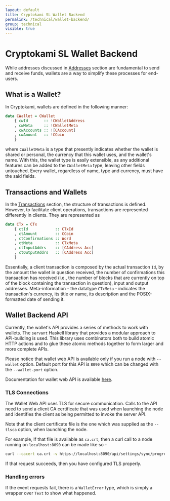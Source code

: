 ```yaml
---
layout: default
title: Cryptokami SL Wallet Backend
permalink: /technical/wallet-backend/
group: technical
visible: true
---
```

<!-- Reviewed at ac0126b2753f1f5ca6fbfb555783fbeb1aa141bd -->

# Cryptokami SL Wallet Backend

While addresses discussed in [Addresses](/cryptokami/addresses/) section are
fundamental to send and receive funds, wallets are a way to simplify these
processes for end-users.

## What is a Wallet?

In Cryptokami, wallets are defined in the following manner:

``` haskell
data CWallet = CWallet
    { cwId       :: !CWalletAddress
    , cwMeta     :: !CWalletMeta
    , cwAccounts :: ![CAccount]
    , cwAmount   :: !CCoin
    }
```

where `CWalletMeta` is a type that presently indicates whether the wallet is
shared or personal, the currency that this wallet uses, and the wallet's name.
With this, the wallet type is easily extensible, as any additional features can
be added to the `CWalletMeta` type, leaving other fields untouched. Every
wallet, regardless of name, type and currency, must have the said fields.

## Transactions and Wallets

In the [Transactions](/cryptokami/transactions/) section, the structure of
transactions is defined. However, to facilitate client operations, transactions
are represented differently in clients. They are represented as

``` haskell
data CTx = CTx
    { ctId            :: CTxId
    , ctAmount        :: CCoin
    , ctConfirmations :: Word
    , ctMeta          :: CTxMeta
    , ctInputAddrs    :: [CAddress Acc]
    , ctOutputAddrs   :: [CAddress Acc]
    }
```

Essentially, a client transaction is composed by the actual transaction `Id`, by
the amount the wallet in question received, the number of confirmations this
transaction has received (i.e., the number of blocks that are currently on top
of the block containing the transaction in question), input and output
addresses. Meta-information - the datatype `CTxMeta` - indicates the
transaction's currency, its title or name, its description and the
POSIX-formatted date of sending it.

## Wallet Backend API

Currently, the wallet's API provides a series of methods to work with wallets.
The `servant` Haskell library that provides a modular approach to API-building
is used. This library uses combinators both to build atomic HTTP actions and to
glue these atomic methods together to form larger and more complete APIs.

Please notice that wallet web API is available only if you run a node with
`--wallet` option. Default port for this API is `8090` which can be changed with
the `--wallet-port` option.

Documentation for wallet web API is available
[here](https://cryptokamidocs.com/technical/wallet/api/).

### TLS Connections

The Wallet Web API uses TLS for secure communication. Calls to the API need
to send a client CA certificate that was used when launching the node and
identifies the client as being permitted to invoke the server API.

Note that the client certificate file is the one which was supplied as the
`--tlsca` option, when launching the node.

For example, If that file is available as `ca.crt`, then a curl call to a node
running on `localhost:8090` can be made like so -

``` bash
curl --cacert ca.crt -v https://localhost:8090/api/settings/sync/progress
```

If that request succeeds, then you have configured TLS properly.

### Handling errors

If the event requests fail, there is a `WalletError` type, which is simply a
wrapper over `Text` to show what happened.
